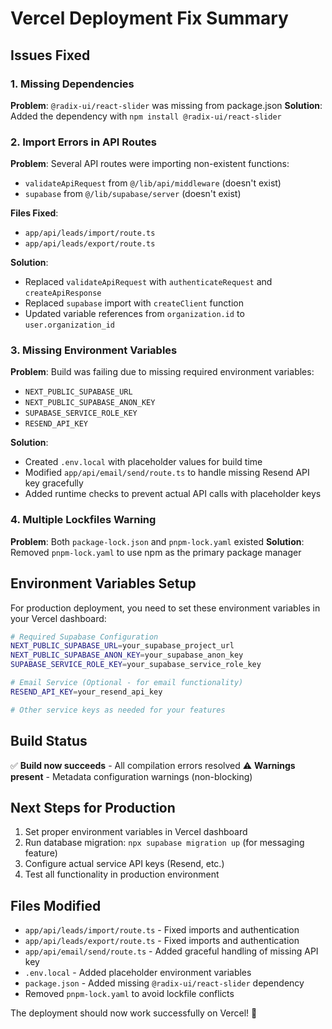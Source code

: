 # Vercel Deployment Fix Summary

## Issues Fixed

### 1. Missing Dependencies
**Problem**: `@radix-ui/react-slider` was missing from package.json
**Solution**: Added the dependency with `npm install @radix-ui/react-slider`

### 2. Import Errors in API Routes
**Problem**: Several API routes were importing non-existent functions:
- `validateApiRequest` from `@/lib/api/middleware` (doesn't exist)
- `supabase` from `@/lib/supabase/server` (doesn't exist)

**Files Fixed**:
- `app/api/leads/import/route.ts`
- `app/api/leads/export/route.ts`

**Solution**: 
- Replaced `validateApiRequest` with `authenticateRequest` and `createApiResponse`
- Replaced `supabase` import with `createClient` function
- Updated variable references from `organization.id` to `user.organization_id`

### 3. Missing Environment Variables
**Problem**: Build was failing due to missing required environment variables:
- `NEXT_PUBLIC_SUPABASE_URL`
- `NEXT_PUBLIC_SUPABASE_ANON_KEY` 
- `SUPABASE_SERVICE_ROLE_KEY`
- `RESEND_API_KEY`

**Solution**: 
- Created `.env.local` with placeholder values for build time
- Modified `app/api/email/send/route.ts` to handle missing Resend API key gracefully
- Added runtime checks to prevent actual API calls with placeholder keys

### 4. Multiple Lockfiles Warning
**Problem**: Both `package-lock.json` and `pnpm-lock.yaml` existed
**Solution**: Removed `pnpm-lock.yaml` to use npm as the primary package manager

## Environment Variables Setup

For production deployment, you need to set these environment variables in your Vercel dashboard:

```bash
# Required Supabase Configuration
NEXT_PUBLIC_SUPABASE_URL=your_supabase_project_url
NEXT_PUBLIC_SUPABASE_ANON_KEY=your_supabase_anon_key
SUPABASE_SERVICE_ROLE_KEY=your_supabase_service_role_key

# Email Service (Optional - for email functionality)
RESEND_API_KEY=your_resend_api_key

# Other service keys as needed for your features
```

## Build Status
✅ **Build now succeeds** - All compilation errors resolved
⚠️ **Warnings present** - Metadata configuration warnings (non-blocking)

## Next Steps for Production
1. Set proper environment variables in Vercel dashboard
2. Run database migration: `npx supabase migration up` (for messaging feature)
3. Configure actual service API keys (Resend, etc.)
4. Test all functionality in production environment

## Files Modified
- `app/api/leads/import/route.ts` - Fixed imports and authentication
- `app/api/leads/export/route.ts` - Fixed imports and authentication  
- `app/api/email/send/route.ts` - Added graceful handling of missing API key
- `.env.local` - Added placeholder environment variables
- `package.json` - Added missing `@radix-ui/react-slider` dependency
- Removed `pnpm-lock.yaml` to avoid lockfile conflicts

The deployment should now work successfully on Vercel! 🚀